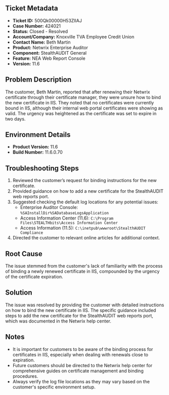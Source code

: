 ## Ticket Metadata
- **Ticket ID:** 500Qk00000H53ZlIAJ
- **Case Number:** 424021
- **Status:** Closed - Resolved
- **Account/Company:** Knoxville TVA Employee Credit Union
- **Contact Name:** Beth Martin
- **Product:** Netwrix Enterprise Auditor
- **Component:** StealthAUDIT General
- **Feature:** NEA Web Report Console
- **Version:** 11.6

## Problem Description
The customer, Beth Martin, reported that after renewing their Netwrix certificate through their certificate manager, they were unsure how to bind the new certificate in IIS. They noted that no certificates were currently bound in IIS, although their internal web portal certificates were showing as valid. The urgency was heightened as the certificate was set to expire in two days.

## Environment Details
- **Product Version:** 11.6
- **Build Number:** 11.6.0.70

## Troubleshooting Steps
1. Reviewed the customer’s request for binding instructions for the new certificate.
2. Provided guidance on how to add a new certificate for the StealthAUDIT web reports port.
3. Suggested checking the default log locations for any potential issues:
   - Enterprise Auditor Console: `%SAInstallDir%SADatabaseLogsApplication`
   - Access Information Center (11.6): `C:\Program Files\STEALTHbits\Access Information Center`
   - Access Information (11.5): `C:\inetpub\wwwroot\StealthAUDIT Compliance`
4. Directed the customer to relevant online articles for additional context.

## Root Cause
The issue stemmed from the customer's lack of familiarity with the process of binding a newly renewed certificate in IIS, compounded by the urgency of the certificate expiration.

## Solution
The issue was resolved by providing the customer with detailed instructions on how to bind the new certificate in IIS. The specific guidance included steps to add the new certificate for the StealthAUDIT web reports port, which was documented in the Netwrix help center.

## Notes
- It is important for customers to be aware of the binding process for certificates in IIS, especially when dealing with renewals close to expiration.
- Future customers should be directed to the Netwrix help center for comprehensive guides on certificate management and binding procedures.
- Always verify the log file locations as they may vary based on the customer's specific environment setup.